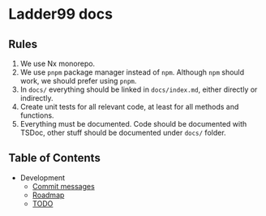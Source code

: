 # Ladder99 docs

## Rules

1. We use Nx monorepo.
2. We use `pnpm` package manager instead of `npm`. Although `npm` should work, we should prefer using `pnpm`.
3. In `docs/` everything should be linked in `docs/index.md`, either directly or indirectly.
4. Create unit tests for all relevant code, at least for all methods and functions.
5. Everything must be documented. Code should be documented with TSDoc, other stuff should be documented under `docs/` folder.

## Table of Contents

- Development
  - [Commit messages](development/commit_messages)
  - [Roadmap](development/roadmap)
  - [TODO](development/todo)
